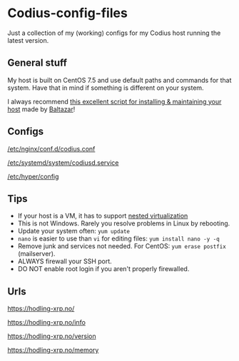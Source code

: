 # Codius-config-files
Just a collection of my (working) configs for my Codius host running the latest version.

## General stuff
My host is built on CentOS 7.5 and use default paths and commands for that system. Have that in mind if something is different on your system.

I always recommend [this excellent script for installing & maintaining your host](https://github.com/xrp-community/codius-install) made by [Baltazar](https://twitter.com/baltazar223)!

## Configs
[/etc/nginx/conf.d/codius.conf](https://raw.githubusercontent.com/jonaagenilsen/Codius-config-files/master/etc/nginx/conf.d/codius.conf)

[/etc/systemd/system/codiusd.service](https://raw.githubusercontent.com/jonaagenilsen/Codius-config-files/master/etc/systemd/system/codiusd.service)

[/etc/hyper/config](https://raw.githubusercontent.com/jonaagenilsen/Codius-config-files/master/etc/hyper/config)

## Tips
* If your host is a VM, it has to support [nested virtualization](https://ilp-ix.link/1-2-1-selftest-fix/)
* This is not Windows. Rarely you resolve problems in Linux by rebooting.
* Update your system often: `yum update`
* `nano` is easier to use than `vi` for editing files: `yum install nano -y -q`
* Remove junk and services not needed. For CentOS: `yum erase postfix` (mailserver).
* ALWAYS firewall your SSH port.
* DO NOT enable root login if you aren't properly firewalled.

## Urls
https://hodling-xrp.no/

https://hodling-xrp.no/info

https://hodling-xrp.no/version

https://hodling-xrp.no/memory
